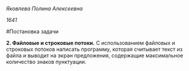 _Яковлева Полина Алексеевна_

_1641_

#Постановка задачи <br/>

**2. Файловые и строковые потоки.**
С использованием файловых и строковых потоков написать программу, которая считывает текст из файла и выводит на экран предложения, содержащие максимальное количество знаков пунктуации. 

